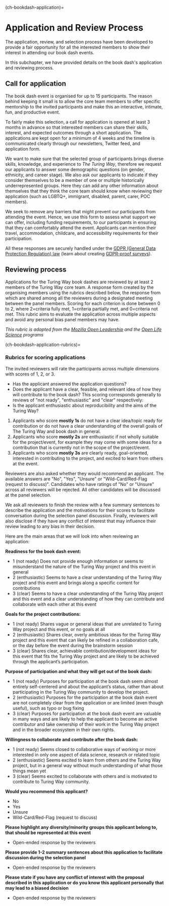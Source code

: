 (ch-bookdash-application)=
# Application and Review Process

The application, review, and selection process have been developed to provide a fair opportunity for all the interested members to show their interest in attending our book dash events.

In this subchapter, we have provided details on the book dash's application and reviewing process.

## Call for application

The book dash event is organised for up to 15 participants.
The reason behind keeping it small is to allow the core team members to offer specific mentorship to the invited participants and make this an interactive, intimate, fun, and productive event.

To fairly make this selection, a call for application is opened at least 3 months in advance so that interested members can share their skills, interest, and expected outcomes through a short application.
The applications are kept open for a minimum of 4 weeks and the timeline is communicated clearly through our newsletters, Twitter feed, and application form.

We want to make sure that the selected group of participants brings diverse skills, knowledge, and experience to _The Turing Way_, therefore we request our applicants to answer some demographic questions (on gender, ethnicity, and career stage).
We also ask our applicants to indicate if they consider themselves to be a member of one or multiple historically underrepresented groups.
Here they can add any other information about themselves that they think the core team should know when reviewing their application (such as LGBTQ+, immigrant, disabled, parent, carer, POC members).

We seek to remove any barriers that might prevent our participants from attending the event.
Hence, we use this form to assess what support we can offer, including funding requirements, to our participants in ensuring that they can comfortably attend the event.
Applicants can mention their travel, accommodation, childcare, and accessibility requirements for their participation.

All these responses are securely handled under the [GDPR (General Data Protection Regulation) law](https://en.wikipedia.org/wiki/General_Data_Protection_Regulation) (learn about creating [GDPR-proof surveys](https://www.surveylegend.com/gdpr/how-to-make-gdpr-proof-surveys-or-forms/)).

## Reviewing process

Applications for the Turing Way book dashes are reviewed by at least 2 members of the Turing Way core team.
A response form created by the organising members using the rubrics described below, the response from which are shared among all the reviewers during a designated meeting between the panel members.
Scoring for each criterion is done between 0 to 2, where 2=criteria fully met, 1=criteria partially met, and 0=criteria not met.
This rubric aims to evaluate the application across multiple aspects and avoid any personal bias panel members may have.

*This rubric is adapted from the [Mozilla Open Leadership](https://foundation.mozilla.org/en/initiatives/mozilla-open-leaders/) and the [Open Life Science](https://openlifesci.org/) programs*

(ch-bookdash-application-rubrics)=
### Rubrics for scoring applications

The invited reviewers will rate the participants across multiple dimensions with scores of 1, 2, or 3.

* Has the applicant answered the application questions?
* Does the applicant have a clear, feasible, and relevant idea of how they will contribute to the book dash?	This scoring corresponds generally to reviews of "not ready", "enthusiastic" and "clear" respectively:
* Is the applicant enthusiastic about reproducibility and the aims of the Turing Way?
1. Applicants who score **mostly 1s** do not have a clear idea/topic ready for contribution or do not have a clear understanding of the overall goals of The Turing Way and book dash in general.
2. Applicants who score **mostly 2s** are enthusiastic if not wholly suitable for the project/event, for example they may come with some ideas for a contribution that is currently not in the scope of the project/event.
3. Applicants who score **mostly 3s** are clearly ready, goal-oriented, interested in contributing to the project, and excited to learn from others at the event.

Reviewers are also asked whether they would recommend an applicant. The available answers are "No", "Yes", "Unsure" or "Wild-Card/Red-Flag (request to discuss)".
Candidates who have ratings of "No" or "Unsure" across all reviewers will be rejected.
All other candidates will be discussed at the panel selection.

We ask all reviewers to finish the review with a few summary sentences to describe the application and the motivations for their scores to facilitate conversation during the selection panel discussion.
Finally, reviewers will also disclose if they have any conflict of interest that may influence their review leading to any bias in their decision.

Here are the main areas that we will look into when reviewing an application:

**Readiness for the book dash event:**

- 1 (not ready) Does not provide enough information or seems to misunderstand the nature of the Turing Way project and this event in general
- 2 (enthusiastic) Seems to have a clear understanding of the Turing Way project and this event and brings along a specific content for contributions
- 3 (clear) Seems to have a clear understanding of the Turing Way project and this event and a clear understanding of how they can contribute and collaborate with each other at this event

**Goals for the project contributions:**

- 1 (not ready) Shares vague or general ideas that are unrelated to Turing Way project and this event, or no goals at all
- 2 (enthusiastic) Shares clear, overly ambitious ideas for the Turing Way project and this event that can likely be refined in a collaboration cafe, or the day before the event during the brainstorm session
- 3 (clear) Shares clear, achievable contribution/development ideas for this event that fits the Turing Way project and are likely to be achieved through the applicant’s participation.

**Purpose of participation and what they will get out of the book dash:**

- 1 (not ready) Purposes for participation at the book dash seem almost entirely self-centered and about the applicant’s status, rather than about participating in the Turing Way community to develop the project.
- 2 (enthusiastic) Purposes for the participation at the book dash event are not completely clear from the application or are limited (even though useful), such as typo or bug fixing
- 3 (clear) Purposes for participation at the book dash event are valuable in many ways and are likely to help the applicant to become an active contributor and take ownership of their work in the Turing Way project and in the broader ecosystem in their own rights.

**Willingness to collaborate and contribute after the book dash:**
- 1 (not ready) Seems closed to collaborative ways of working or more interested in only one aspect of data science, research or related topic
- 2 (enthusiastic) Seems excited to learn from others and the Turing Way project, but in a general way without much understanding of what those things mean yet
- 3 (clear) Seems excited to collaborate with others and is motivated to contribute to Turing Way community.

**Would you recommend this applicant?**
- No
- Yes
- Unsure
- Wild-Card/Red-Flag (request to discuss)

**Please highlight any diversity/minority groups this applicant belong to, that should be represented at this event**

-  Open-ended response by the reviewers

**Please provide 1-2 summary sentences about this application to facilitate discussion during the selection panel**

-  Open-ended response by the reviewers

 **Please state if you have any conflict of interest with the proposal described in this application or do you know this applicant personally that may lead to a biased decision**

-  Open-ended response by the reviewers
